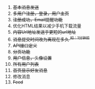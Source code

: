   1. ~~基本消息发送~~
  1. ~~多用户注册，登录，用户主页~~
  1. ~~注册成功，Email提醒功能~~
  1. 优化HTML结果以减少手机下载流量
  1. ~~内容Url地址发送于更短的url地址~~
  1. ~~消息提交时间改为离现在多久 <sup>如：1分钟前</sup>~~
  1. ~~API接口定义~~
  1. ~~分页功能~~
  1. ~~用户信息，头像设置~~
  1. ~~所有用户列表~~
  1. ~~首页显示好友消息~~
  1. 修改消息
  1. ~~Feed~~